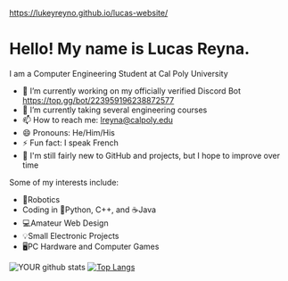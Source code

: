 https://lukeyreyno.github.io/lucas-website/
<h1>Hello! My name is Lucas Reyna.</h1>

I am a Computer Engineering Student at Cal Poly University

- 🔭 I’m currently working on my officially verified Discord Bot
      https://top.gg/bot/223959196238872577
- 🌱 I’m currently taking several engineering courses
- 📫 How to reach me: lreyna@calpoly.edu
- 😄 Pronouns: He/Him/His
- ⚡ Fun fact: I speak French
- 👶 I'm still fairly new to GitHub and projects, but I hope to improve over time

Some of my interests include:
- 🤖Robotics
- Coding in 🐍Python, C++, and ☕Java
- 💻Amateur Web Design
- 💡Small Electronic Projects
- 🖥️PC Hardware and Computer Games



![YOUR github stats](https://github-readme-stats.vercel.app/api?username=LukeyReyno&count_private=true)
[![Top Langs](https://github-readme-stats.vercel.app/api/top-langs/?username=LukeyReyno&layout=compact&hide=shaderlab,hlsl&langs_count=10&count_private=true)](https://github.com/anuraghazra/github-readme-stats)
